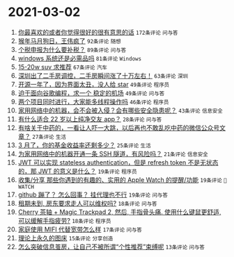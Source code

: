 # 2021-03-02

1. [你最喜欢的或者你觉得很好的很有意思的话](https://www.v2ex.com/t/757491) `172条评论` `问与答`
1. [猴年马月狗日，王伟疯了](https://www.v2ex.com/t/757489) `92条评论` `随想`
1. [个税申报为什么要补税？](https://www.v2ex.com/t/757538) `89条评论` `问与答`
1. [windows 系统还是必需品吗](https://www.v2ex.com/t/757626) `81条评论` `Windows`
1. [15-20w suv 求推荐](https://www.v2ex.com/t/757499) `67条评论` `汽车`
1. [深圳出了二手房调控，二手房瞬间涨了十万左右！](https://www.v2ex.com/t/757699) `63条评论` `深圳`
1. [开源一年了，因为界面太丑，没人给 star](https://www.v2ex.com/t/757516) `49条评论` `程序员`
1. [迫于面向谷歌编程，求一个 稳定的机场](https://www.v2ex.com/t/757592) `49条评论` `问与答`
1. [两个项目同时进行，大家能多线程操作吗](https://www.v2ex.com/t/757543) `46条评论` `程序员`
1. [家用网络中的机器，会不会被入侵？会有哪些安全隐患呢？](https://www.v2ex.com/t/757503) `43条评论` `信息安全`
1. [有什么适合 22 岁以上纯净交友 app？](https://www.v2ex.com/t/757758) `28条评论` `问与答`
1. [有啥关于中药的，一看让人吓一大跳，以后再也不敢乱吃中药的微信公众号文章？](https://www.v2ex.com/t/757734) `27条评论` `生活`
1. [3 月了，你的基金收益率还剩多少？](https://www.v2ex.com/t/757669) `25条评论` `生活`
1. [为家用网络中的机器开通一条 SSH 隧道，有风险吗？](https://www.v2ex.com/t/757579) `21条评论` `信息安全`
1. [JWT 可以实现 stateless authentication，但是 refresh token 不是无状态的，那 JWT 的意义是什么？](https://www.v2ex.com/t/757713) `19条评论` `程序员`
1. [收集/分享 那些你遇到的有趣的、实用的 Apple Watch 的提醒/功能](https://www.v2ex.com/t/757580) `19条评论` ` WATCH`
1. [github 蹦了？ 怎么回事？ 挂代理也不行](https://www.v2ex.com/t/757511) `19条评论` `问与答`
1. [租期未到, 房东要求走人可以维权吗?](https://www.v2ex.com/t/757623) `18条评论` `问与答`
1. [Cherry 茶轴 + Magic Trackpad 2, 然后, 手指骨头痛. 使用什么键鼠更舒适, 可以缓解手指疲劳?](https://www.v2ex.com/t/757595) `18条评论` `程序员`
1. [家庭使用 MIFI 代替宽带怎么样](https://www.v2ex.com/t/757492) `17条评论` `问与答`
1. [理论上永久的图床](https://www.v2ex.com/t/757628) `15条评论` `分享创造`
1. [怎么突破信息茧房，让自己不被所谓“个性推荐”束缚呢](https://www.v2ex.com/t/757742) `13条评论` `问与答`
